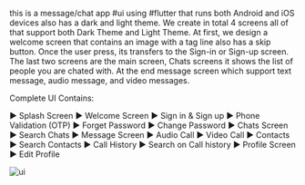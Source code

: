 this is a message/chat app #ui using #flutter that runs both Android and iOS devices also has a dark and light theme. We create in total 4 screens all of that support both Dark Theme and Light Theme. At first, we design a welcome screen that contains an image with a tag line also has a skip button. Once the user press, its transfers to the Sign-in or Sign-up screen. The last two screens are the main screen, Chats screens it shows the list of people you are chated with. At the end message screen which support text message, audio message, and video messages.

Complete UI Contains:

► Splash Screen ► Welcome Screen ► Sign in & Sign up ► Phone Validation (OTP) ► Forget Password ► Change Password ► Chats Screen ► Search Chats ► Message Screen ► Audio Call ► Video Call ► Contacts ► Search Contacts ► Call History ► Search on Call history ► Profile Screen ► Edit Profile


![ui](https://user-images.githubusercontent.com/75016140/180839385-beb267c6-29cb-4db1-905b-3c9105eef865.png)

